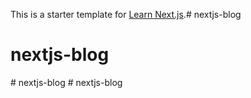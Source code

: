 This is a starter template for [Learn Next.js](https://nextjs.org/learn).# nextjs-blog
# nextjs-blog
#   n e x t j s - b l o g  
 #   n e x t j s - b l o g  
 